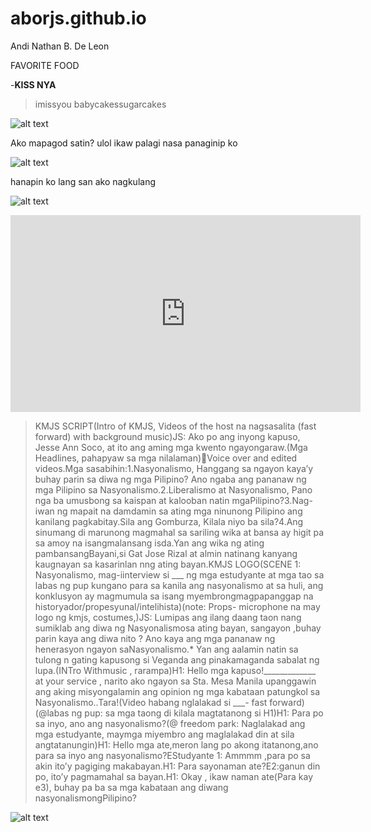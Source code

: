 # aborjs.github.io
Andi Nathan B. De Leon

FAVORITE FOOD

-**KISS NYA**

> imissyou babycakessugarcakes 

![alt text](https://i.pinimg.com/564x/1c/bb/17/1cbb17b1ffb70c618b8683cf151a4177.jpg)

Ako mapagod satin? ulol ikaw palagi nasa panaginip ko

![alt text](https://cdn.discordapp.com/attachments/1063269402168008744/1063272904197939290/IMG_20230104_163203.jpg)

hanapin ko lang san ako nagkulang

![alt text](https://cdn.discordapp.com/attachments/1063269402168008744/1063272066687701042/image.png)

<iframe width="560" height="315" src="https://www.youtube.com/embed/0dg2Z3x2KuQ" title="YouTube video player" frameborder="0" allow="accelerometer; autoplay; clipboard-write; encrypted-media; gyroscope; picture-in-picture; web-share" allowfullscreen></iframe>


>KMJS SCRIPT(Intro of KMJS, Videos of the host na nagsasalita (fast forward) with background music)JS: Ako po ang inyong kapuso, Jesse Ann Soco, at ito ang aming mga kwento ngayongaraw.(Mga Headlines, pahapyaw sa mga nilalaman)Voice over and edited videos.Mga sasabihin:1.Nasyonalismo, Hanggang sa ngayon kaya’y buhay parin sa diwa ng mga Pilipino? Ano ngaba ang pananaw ng mga Pilipino sa Nasyonalismo.2.Liberalismo at Nasyonalismo, Pano nga ba umusbong sa kaispan at kalooban natin mgaPilipino?3.Nag-iwan ng mapait na damdamin sa ating mga ninunong Pilipino ang kanilang pagkabitay.Sila ang Gomburza, Kilala niyo ba sila?4.Ang sinumang di marunong magmahal sa sariling wika at bansa ay higit pa sa amoy na isangmalansang isda.Yan ang wika ng ating pambansangBayani,si Gat Jose Rizal at almin natinang kanyang kaugnayan sa kasarinlan nng ating bayan.KMJS LOGO(SCENE 1: Nasyonalismo, mag-iinterview si ___ ng mga estudyante at mga tao sa labas ng pup kungano para sa kanila ang nasyonalismo at sa huli, ang konklusyon ay magmumula sa isang myembrongmagpapanggap na historyador/propesyunal/intelihista)(note: Props- microphone na may logo ng kmjs, costumes,)JS: Lumipas ang ilang daang taon nang sumiklab ang diwa ng Nasyonalismosa ating bayan, sangayon ,buhay parin kaya ang diwa nito ? Ano kaya ang mga pananaw ng henerasyon ngayon saNasyonalismo.* Yan ang aalamin natin sa tulong n gating kapusong si Veganda ang pinakamaganda sabalat ng lupa.(INTro Withmusic , rarampa)H1: Hello mga kapuso!_____________ at your service , narito ako ngayon sa Sta. Mesa Manila upanggawin ang aking misyongalamin ang opinion ng mga kabataan patungkol sa Nasyonalismo..Tara!(Video habang nglalakad si ___- fast forward)(@labas ng pup: sa mga taong di kilala magtatanong si H1)H1: Para po sa inyo, ano ang nasyonalismo?(@ freedom park: Naglalakad ang mga estudyante, maymga miyembro ang maglalakad din at sila angtatanungin)H1: Hello mga ate,meron lang po akong itatanong,ano para sa inyo ang nasyonalismo?EStudyante 1: Ammmm ,para po sa akin ito’y pagiging makabayan.H1: Para sayonaman ate?E2:ganun din po, ito’y pagmamahal sa bayan.H1: Okay , ikaw naman ate(Para kay e3), buhay pa ba sa mga kabataan ang diwang nasyonalismongPilipino?

![alt text](https://i.pinimg.com/736x/9a/cc/bb/9accbb814eb2541885a76b9afc09a99e.jpg)
